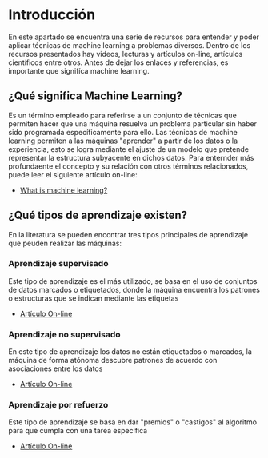 # Introducción

En este apartado se encuentra una serie de recursos para entender y poder aplicar técnicas de machine learning a problemas diversos. Dentro de los recursos presentados hay videos, lecturas y artículos on-line, artículos científicos entre otros. Antes de dejar los enlaces y referencias, es importante que signifíca machine learning.

## ¿Qué significa Machine Learning?

Es un término empleado para referirse a un conjunto de técnicas que permiten hacer que una máquina resuelva un problema particular sin haber sido programada específicamente para ello. Las técnicas de machine learning permiten a las máquinas "aprender" a partir de los datos o la experiencia, esto se logra mediante el ajuste de un modelo que pretende representar la estructura subyacente en dichos datos. Para enternder más profundaente el concepto y su relación con otros términos relacionados, puede leer el siguiente artículo on-line:
-	[What is machine learning?](https://www.technologyreview.com/2018/11/17/103781/what-is-machine-learning-we-drew-you-another-flowchart/)

## ¿Qué tipos de aprendizaje existen?

En la literatura se pueden encontrar tres tipos principales de aprendizaje que peuden realizar las máquinas:

### Aprendizaje supervisado

Este tipo de aprendizaje es el más utilizado, se basa en el uso de conjuntos de datos marcados o etiquetados, donde la máquina encuentra los patrones o estructuras que se indican mediante las etiquetas
- [Artículo On-line](https://towardsdatascience.com/a-brief-introduction-to-supervised-learning-54a3e3932590)

### Aprendizaje no supervisado

En este tipo de aprendizaje los datos no están etiquetados o marcados, la máquina de forma atónoma descubre patrones de acuerdo con asociaciones entre los datos
- [Artículo On-line](https://towardsdatascience.com/unsupervised-learning-and-data-clustering-eeecb78b422a)

### Aprendizaje por refuerzo

Este tipo de aprendizaje se basa en dar "premios" o "castigos" al algoritmo para que cumpla con una tarea específica
- [Artículo On-line](https://www.geeksforgeeks.org/what-is-reinforcement-learning/)
